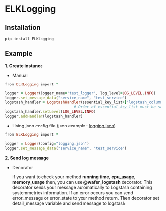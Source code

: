 # ELKLogging

## Installation

```
pip install ELKLogging
```

## Example

__1. Create instance__

  * Manual
  ```ruby
  from ELKLogging import *
  
  logger = Logger(logger_name='test_logger', log_level=LOG_LEVEL.INFO)
  logger.set_message_data("service_name", "test_service")
  logstash_handler = LogstashHandler(essential_key_list=['logstash_column1','logstash_column2'], host='127.0.0.1', port='8888')
                                 # Order of essential_key_list must be same as Logstash message format
  logstash_handler.setLevel(LOG_LEVEL.INFO)
  logger.addHandler(logstash_handler)
  ```
  
  * Using json config file  (json example : [logging.json](https://github.com/pyd0309/ELKLogging/blob/master/ELKLogging/logging.json))
  ```ruby
  from ELKLogging import *
  
  logger = Logger(config="logging.json")    
  logger.set_message_data("service_name", "test_service")
  ```
  
  
__2. Send log message__
  
  * Decorator
    
    If you want to check your method __running time__, __cpu_usage__, __memory_usage__ then, you can use __@wafer_logstash__ decorator.
   This decorator sends your message automatically to Logstash containing systemmetrics information. 
    If an error occurs you can send error_message or error_state to your method return. Then decorator set detail_message variable and send message to logstash
  ```
  
  ```

